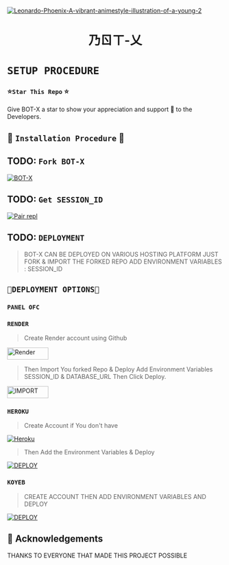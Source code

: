 <a href="https://ibb.co/bPbXHVG"><img src="https://i.ibb.co/jTJDVYj/Leonardo-Phoenix-A-vibrant-animestyle-illustration-of-a-young-2.jpg" alt="Leonardo-Phoenix-A-vibrant-animestyle-illustration-of-a-young-2" border="0"></a>
<h1 align="center"> 乃ㄖㄒ-乂 





# ```SETUP PROCEDURE```




 ### ⭐️`Star This Repo` ⭐️

Give BOT-X a star to show your appreciation and support 🌟 to the Developers.




## 🎯 `Installation Procedure` 🎯
## TODO: ```Fork BOT-X```

   <a href="https://github.com/Excelsama/BOT-X/fork
"><img title="BOT-X" src="https://img.shields.io/badge/FORK BOT-X?color=black&style=for-the-badge&logo=stackshare"></a>


 ## TODO: ```Get SESSION_ID```

<a href='https://bot-x-q7ef.onrender.com/pair' target="_blank"><img alt='Pair repl' src='https://img.shields.io/badge/-Pair_Code-black?style=for-the-badge&logo=replit&logoColor=white'/></a>

## TODO: ```DEPLOYMENT```

>BOT-X CAN BE DEPLOYED ON VARIOUS HOSTING PLATFORM JUST FORK & IMPORT THE FORKED REPO ADD ENVIRONMENT VARIABLES : SESSION_ID 

## ```💫DEPLOYMENT OPTIONS💫```

### ```PANEL OFC```


### ```RENDER```

 >Create Render account using Github

 <a href='https://dashboard.render.com/register' target="_blank"><img alt='Render' src='https://img.shields.io/badge/CREATE-h?color=black&style=for-the-badge&logo=render' width="96.35" height="28"/></a></p>

 >Then Import You forked Repo & Deploy
Add Environment Variables SESSION_ID & DATABASE_URL Then Click Deploy.

<a href='https://dashboard.render.com/web/new' target="_blank"><img alt='IMPORT' src='https://img.shields.io/badge/IMPORT -h?color=black&style=for-the-badge&logo=render' width="96.35" height="28"/></a></p>

### ```HEROKU``` 

>Create Account if You don't have 

<a href='https://signup.heroku.com/' target="_blank"><img alt='Heroku' src='https://img.shields.io/badge/-Create-black?style=for-the-badge&logo=heroku&logoColor=white'/></a>

>Then Add the Environment Variables & Deploy

<a href='https://dashboard.heroku.com/new?template=https://github.com/Excelsama/BOT-X' target="_blank"><img alt='DEPLOY' src='https://img.shields.io/badge/-DEPLOY-black?style=for-the-badge&logo=heroku&logoColor=white'/></a>

### ```KOYEB```

>CREATE ACCOUNT THEN ADD ENVIRONMENT VARIABLES AND DEPLOY

<a href='https://dashboard.heroku.com/new?template=https://github.com/Excelsama/BOT-X' target="_blank"><img alt='DEPLOY' src='https://img.shields.io/badge/-DEPLOY-black?style=for-the-badge&logo=heroku&logoColor=white'/></a>

## 🤝 Acknowledgements
THANKS TO EVERYONE  THAT MADE THIS PROJECT POSSIBLE